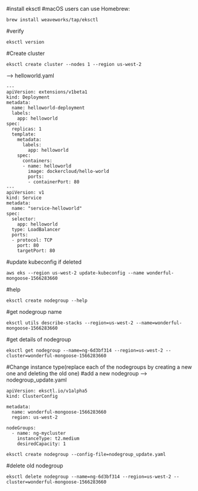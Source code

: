 #install eksctl
#macOS users can use Homebrew:
```
brew install weaveworks/tap/eksctl
```

#verify
```
eksctl version
```
#Create cluster
```
eksctl create cluster --nodes 1 --region us-west-2
```
--> helloworld.yaml
```
---
apiVersion: extensions/v1beta1
kind: Deployment
metadata:
  name: helloworld-deployment
  labels:
    app: helloworld
spec:
  replicas: 1
  template:
    metadata:
      labels:
        app: helloworld
    spec:
      containers:
      - name: helloworld
        image: dockercloud/hello-world
        ports:
        - containerPort: 80
---
apiVersion: v1
kind: Service
metadata:
  name: "service-helloworld"
spec:
  selector:
    app: helloworld
  type: LoadBalancer
  ports:
  - protocol: TCP
    port: 80
    targetPort: 80
```

#update kubeconfig if deleted
```
aws eks --region us-west-2 update-kubeconfig --name wonderful-mongoose-1566283660
```
#help
```
eksctl create nodegroup --help
```

#get nodegroup name
```
eksctl utils describe-stacks --region=us-west-2 --name=wonderful-mongoose-1566283660
```
#get details of nodegroup
```
eksctl get nodegroup --name=ng-6d3bf314 --region=us-west-2 --cluster=wonderful-mongoose-1566283660
```

#Change instance type(replace each of the nodegroups by creating a new one and deleting the old one)
#add a new nodegroup
--> nodegroup_update.yaml
```
apiVersion: eksctl.io/v1alpha5
kind: ClusterConfig

metadata:
  name: wonderful-mongoose-1566283660
  region: us-west-2

nodeGroups:
  - name: ng-mycluster
    instanceType: t2.medium
    desiredCapacity: 1
```
```
eksctl create nodegroup --config-file=nodegroup_update.yaml
```
#delete old nodegroup
```
eksctl delete nodegroup --name=ng-6d3bf314 --region=us-west-2 --cluster=wonderful-mongoose-1566283660

```
